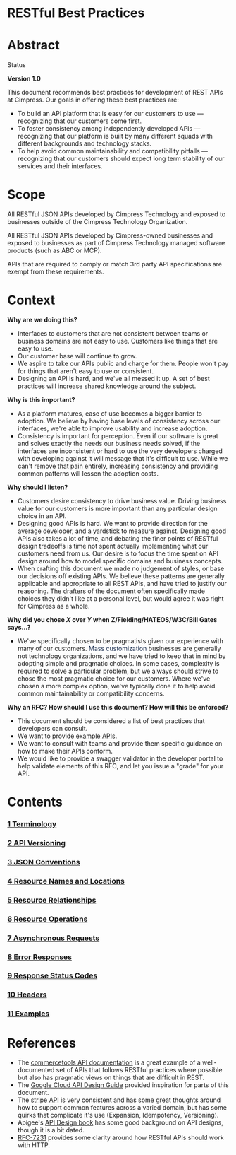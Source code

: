 <span id="title-text"> RESTful Best Practices </span>
=============================================================================

Abstract
========

Status

**Version 1.0**

This document recommends best practices for development of REST APIs at
Cimpress. Our goals in offering these best practices are:

-   To build an API platform that is easy for our customers to use —
    recognizing that our customers come first.
-   To foster consistency among independently developed APIs —
    recognizing that our platform is built by many different squads with
    different backgrounds and technology stacks.
-   To help avoid common maintainability and compatibility pitfalls —
    recognizing that our customers should expect long term stability of
    our services and their interfaces.

Scope
=====

All RESTful JSON APIs developed by Cimpress Technology and exposed to
businesses outside of the Cimpress Technology Organization.

All RESTful JSON APIs developed by Cimpress-owned businesses and exposed
to businesses as part of Cimpress Technology managed software products
(such as ABC or MCP).

APIs that are required to comply or match 3rd party API specifications
are exempt from these requirements.

Context
=======

**Why are we doing this?**

-   Interfaces to customers that are not consistent between teams or
    business domains are not easy to use. Customers
    like things that are easy to use.
-   Our customer base will continue to grow.
-   We aspire to take our APIs public and charge for them. People won't
    pay for things that aren't easy to use or consistent. 
-   Designing an API is hard, and we've all messed it up. A set of best
    practices will increase shared knowledge around the subject.

**Why is this important?**

-   As a platform matures, ease of use becomes a bigger
    barrier to adoption. We believe by having base levels of consistency
    across our interfaces, we're able to improve usability and increase
    adoption.
-   Consistency is important for perception. Even if our software is
    great and solves exactly the needs our business needs solved, if the
    interfaces are inconsistent or hard to use the very developers
    charged with developing against it will message that it's difficult
    to use. While we can't remove that pain entirely, increasing
    consistency and providing common patterns will lessen the adoption
    costs.

**Why should I listen?**

-   Customers desire consistency to drive business value. Driving
    business value for our customers is more important than any
    particular design choice in an API.
-   Designing good APIs is hard. We want to provide direction for the
    average developer, and a yardstick to measure against. Designing
    good APIs also takes a lot of time, and debating the finer points of
    RESTful design tradeoffs is time not spent actually implementing
    what our customers need from us. Our desire is to focus the time
    spent on API design around how to model specific domains and
    business concepts.
-   When crafting this document we made no judgement of styles, or base
    our decisions off existing APIs. We believe these patterns are
    generally applicable and appropriate to all REST APIs, and have
    tried to justify our reasoning. The drafters of the document often
    specifically made choices they didn't like at a personal level, but
    would agree it was right for Cimpress as a whole.

**Why did you chose *X* over *Y* when Z/Fielding/HATEOS/W3C/Bill Gates
says...?**

-   We've specifically chosen to be pragmatists given our experience
    with many of our customers. <span style="color: rgb(23,43,77);">Mass
    customization</span> businesses are generally not technology
    organizations, and we have tried to keep that in mind by adopting
    simple and pragmatic choices. In some cases, complexity is required
    to solve a particular problem, but we always should strive to chose
    the most pragmatic choice for our customers. Where we've chosen a
    more complex option, we've typically done it to help avoid common
    maintainability or compatibility concerns. 

**Why an RFC? How should I use this document? How will this be
enforced?**

-   This document should be considered a list of best practices that
    developers can consult.
-   We want to provide [example
    APIs](11-Examples).
-   We want to consult with teams and provide them specific guidance on
    how to make their APIs conform.
-   We would like to provide a swagger validator in the developer portal
    to help validate elements of this RFC, and let you issue a "grade"
    for your API. 
  

Contents
========

### [1 Terminology](1-Terminology)

### [2 API Versioning](2-API-Versioning)

### [3 JSON Conventions](3-JSON-Conventions)

### [4 Resource Names and Locations](4-Resource-Names-and-Locations)

### [5 Resource Relationships](5-Resource-Relationships)

### [6 Resource Operations](6-Resource-Operations)

### [7 Asynchronous Requests](7-Asynchronous-Requests)

### [8 Error Responses](8-Error-Responses)

### [9 Response Status Codes](9-Response-Status-Codes)

### [10 Headers](10-Headers)

### [11 Examples](11-Examples)


References
==========

-   The
    <a href="https://docs.commercetools.com/http-api.html" class="external-link">commercetools API documentation</a>
    is a great example of a well-documented set of APIs that follows
    RESTful practices where possible but also has pragmatic views on
    things that are difficult in REST.
-   The
    <a href="https://cloud.google.com/apis/design/" class="external-link">Google Cloud API Design Guide</a>
    provided inspiration for parts of this document.
-   The
    <a href="https://stripe.com/docs/api" class="external-link">stripe API</a>
    is very consistent and has some great thoughts around how to support
    common features across a varied domain, but has some quirks that
    complicate it's use (Expansion, Idempotency, Versioning). 
-   Apigee's
    <a href="https://pages.apigee.com/rs/apigee/images/api-design-ebook-2012-03.pdf" class="external-link">API Design book</a>
    has some good background on API designs, though it is a bit dated.
-   <a href="https://tools.ietf.org/html/rfc7231" class="external-link">RFC-7231</a>
    provides some clarity around how RESTful APIs should work with HTTP.
